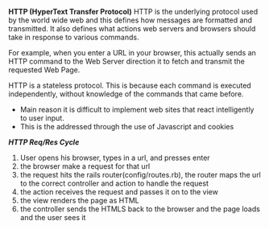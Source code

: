 **HTTP (HyperText Transfer Protocol)**
HTTP is the underlying protocol used by the world wide web and this defines how messages are formatted and transmitted. It also defines what actions web servers and browsers should take in response to various commands.

For example, when you enter a URL in your browser, this actually sends an HTTP command to the Web Server direction it to fetch and transmit the requested Web Page.

HTTP is a stateless protocol. This is because each command is executed independently, without knowledge of the commands that came before.
  - Main reason it is difficult to implement web sites that react intelligently to user input.
  - This is the addressed through the use of Javascript and cookies

***HTTP Req/Res Cycle***
1. User opens his browser, types in a url, and presses enter
2. the browser make a request for that url
3. the request hits the rails router(config/routes.rb), the router maps the url to the correct controller and action to handle the request
4. the action receives the request and passes it on to the view
5. the view renders the page as HTML
6. the controller sends the HTMLS back to the browser and the page loads and the user sees it
